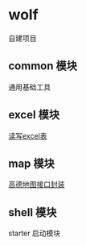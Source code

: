 # wolf
自建项目

## common 模块

通用基础工具

## excel 模块

[读写excel表](excel/README.md)


## map 模块

[高德地图接口封装](map/README.md)

## shell 模块

starter 启动模块

